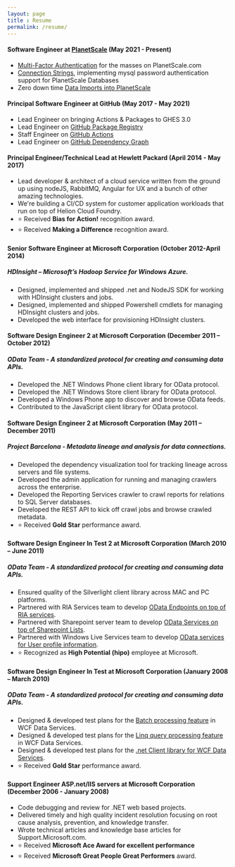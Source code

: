 ```yaml
---
layout: page
title : Resume
permalink: /resume/
---
```

#### **Software Engineer** at [PlanetScale](https://www.planetscale.com) (May 2021 - Present)
* [Multi-Factor Authentication](https://docs.planetscale.com/concepts/mfa) for the masses on PlanetScale.com
* [Connection Strings](https://planetscale.com/blog/connect-any-mysql-client-to-planetscale-using-connection-strings), implementing mysql password authentication support for PlanetScale Databases
* Zero down time [Data Imports into PlanetScale](https://planetscale.com/blog/bring-your-mysql-data-to-planetscale)

#### **Principal Software Engineer** at GitHub (May 2017 - May 2021)
* Lead Engineer on bringing Actions & Packages to GHES 3.0
* Lead Engineer on [GitHub Package Registry](https://youtu.be/N_-Cu9_2YAA)
* Staff Engineer on [GitHub Actions](https://developer.github.com/actions/)
* Lead Engineer on [GitHub Dependency Graph](https://help.github.com/en/articles/listing-the-packages-that-a-repository-depends-on)

#### **Principal Engineer/Technical Lead** at Hewlett Packard (April 2014 - May 2017)
* Lead developer & architect of a cloud service written from the ground up using nodeJS, RabbitMQ, Angular for UX and a bunch of other amazing technologies.
* We're building a CI/CD system for customer application workloads that run on top of Helion Cloud Foundry.
* :star: Received **Bias for Action!** recognition award.
* :star: Received **Making a Difference** recognition award.

#### **Senior Software Engineer** at Microsoft Corporation (October 2012-April 2014)

##### *HDInsight – Microsoft’s Hadoop Service for Windows Azure.*

* Designed, implemented and shipped .net and NodeJS SDK for working with HDInsight clusters and jobs.
* Designed, implemented and shipped Powershell cmdlets for managing HDInsight clusters and jobs.
* Developed the web interface for provisioning HDInsight clusters.

#### **Software Design Engineer 2** at Microsoft Corporation (December 2011 – October 2012)

##### *OData Team - A standardized protocol for creating and consuming data APIs.*

* Developed the .NET Windows Phone client library for OData protocol.
* Developed the .NET Windows Store client library for OData protocol.
* Developed a Windows Phone app to discover and browse OData feeds.
* Contributed to the JavaScript client library for OData protocol.

#### **Software Design Engineer 2** at Microsoft Corporation (May 2011 – December 2011)

##### *Project Barcelona - Metadata lineage and analysis for data connections.*

* Developed the dependency visualization tool for tracking lineage across servers and file systems.
* Developed the admin application for running and managing crawlers across the enterprise.
* Developed the Reporting Services crawler to crawl reports for relations to SQL Server databases.
* Developed the REST API to kick off crawl jobs and browse crawled metadata.
* :star: Received **Gold Star** performance award.

#### **Software Design Engineer In Test 2** at Microsoft Corporation (March 2010 – June 2011)

##### *OData Team - A standardized protocol for creating and consuming data APIs.*

* Ensured quality of the Silverlight client library across MAC and PC platforms.
* Partnered with RIA Services team to develop [OData Endpoints on top of RIA services](https://blogs.msdn.microsoft.com/davrous/2010/11/19/how-to-open-a-wcf-ria-services-application-to-other-type-of-clients-the-odata-endpoint-25/).
* Partnered with Sharepoint server team to develop [OData Services on top of Sharepoint Lists](https://msdn.microsoft.com/en-us/library/office/fp142385.aspx).
* Partnered with Windows Live Services team to develop [OData services for User profile information](https://blogs.msdn.microsoft.com/odatateam/2010/10/26/walkthrough-odata-client-for-windows-live-services/).
* :star: Recognized as **High Potential (hipo)** employee at Microsoft.

#### **Software Design Engineer In Test** at Microsoft Corporation (January 2008 – March 2010)

##### *OData Team - A standardized protocol for creating and consuming data APIs.*

* Designed & developed test plans for the [Batch processing feature](https://msdn.microsoft.com/en-us/library/dd744838(v=vs.110).aspx) in WCF Data Services.
* Designed & developed test plans for the [Linq query processing feature](https://msdn.microsoft.com/en-us/library/ee622463(v=vs.110).aspx) in WCF Data Services.
* Designed & developed test plans for the [.net Client library for WCF Data Services](https://msdn.microsoft.com/en-us/library/cc668772(v=vs.110).aspx).
* :star: Received **Gold Star** performance award.

#### **Support Engineer ASP.net/IIS servers** at Microsoft Corporation (December 2006 - January 2008)
* Code debugging and review for .NET web based projects.
* Delivered timely and high quality incident resolution focusing on root cause analysis, prevention, and knowledge transfer.
* Wrote technical articles and knowledge base articles for Support.Microsoft.com.
* :star: Received **Microsoft  Ace Award for excellent performance**
* :star: Received **Microsoft Great People Great Performers** award.
